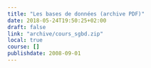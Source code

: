 ```yaml
---
title: "Les bases de données (archive PDF)"
date: 2018-05-24T19:50:25+02:00
draft: false
link: "archive/cours_sgbd.zip"
local: true
course: []
publishdate: 2008-09-01
---
```

